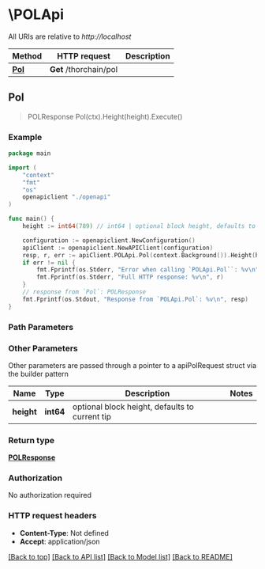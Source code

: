 # \POLApi

All URIs are relative to *http://localhost*

Method | HTTP request | Description
------------- | ------------- | -------------
[**Pol**](POLApi.md#Pol) | **Get** /thorchain/pol | 



## Pol

> POLResponse Pol(ctx).Height(height).Execute()





### Example

```go
package main

import (
    "context"
    "fmt"
    "os"
    openapiclient "./openapi"
)

func main() {
    height := int64(789) // int64 | optional block height, defaults to current tip (optional)

    configuration := openapiclient.NewConfiguration()
    apiClient := openapiclient.NewAPIClient(configuration)
    resp, r, err := apiClient.POLApi.Pol(context.Background()).Height(height).Execute()
    if err != nil {
        fmt.Fprintf(os.Stderr, "Error when calling `POLApi.Pol``: %v\n", err)
        fmt.Fprintf(os.Stderr, "Full HTTP response: %v\n", r)
    }
    // response from `Pol`: POLResponse
    fmt.Fprintf(os.Stdout, "Response from `POLApi.Pol`: %v\n", resp)
}
```

### Path Parameters



### Other Parameters

Other parameters are passed through a pointer to a apiPolRequest struct via the builder pattern


Name | Type | Description  | Notes
------------- | ------------- | ------------- | -------------
 **height** | **int64** | optional block height, defaults to current tip | 

### Return type

[**POLResponse**](POLResponse.md)

### Authorization

No authorization required

### HTTP request headers

- **Content-Type**: Not defined
- **Accept**: application/json

[[Back to top]](#) [[Back to API list]](../README.md#documentation-for-api-endpoints)
[[Back to Model list]](../README.md#documentation-for-models)
[[Back to README]](../README.md)

